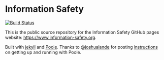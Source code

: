 # Information Safety
[![Build Status](https://travis-ci.com/information-safety/information-safety.github.io.svg?branch=master)](https://travis-ci.com/information-safety/information-safety.github.io)

This is the public source repository for the Information Safety GitHub pages website: https://www.information-safety.org.

Built with [jekyll](https://jekyllrb.com) and [Poole](http://getpoole.com). Thanks to [@joshualande](https://github.com/joshualande) for posting [instructions](http://joshualande.com/jekyll-github-pages-poole) on getting up and running with Poole.
